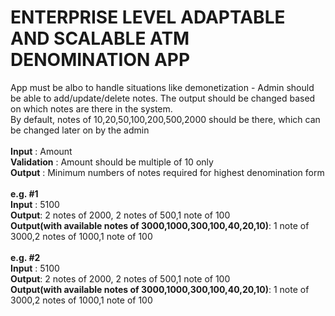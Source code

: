 <h1>ENTERPRISE LEVEL ADAPTABLE AND SCALABLE ATM DENOMINATION APP</h1>
<div>App must be albo to handle situations like demonetization - Admin should be able to add/update/delete notes. The output should be changed based on which notes are there in the system.</div>
<div>By default, notes of 10,20,50,100,200,500,2000 should be there, which can be changed later on by the admin</div>

<br>
<div><b>Input</b> : Amount</div>
<div><b>Validation</b> : Amount should be multiple of 10 only</div>
<div><b>Output</b> : Minimum numbers of notes required for highest denomination form</div>

<br>
<div><b>e.g. #1</b></div>
<div><b>Input</b> : 5100</div>
<div><b>Output</b>: 2 notes of 2000, 2 notes of 500,1 note of 100</div>
<div><b>Output(with available notes of 3000,1000,300,100,40,20,10)</b>: 1 note of 3000,2 notes of 1000,1 note of 100</div>


<br>
<div><b>e.g. #2</b></div>
<div><b>Input</b> : 5100</div>
<div><b>Output</b>: 2 notes of 2000, 2 notes of 500,1 note of 100</div>
<div><b>Output(with available notes of 3000,1000,300,100,40,20,10)</b>: 1 note of 3000,2 notes of 1000,1 note of 100</div>





